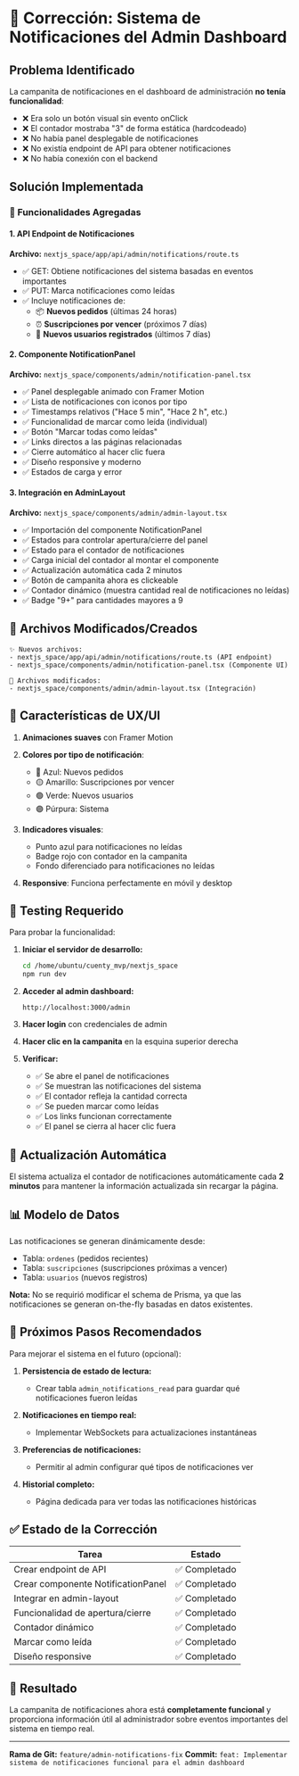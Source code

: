 # 🔔 Corrección: Sistema de Notificaciones del Admin Dashboard

## Problema Identificado

La campanita de notificaciones en el dashboard de administración **no tenía funcionalidad**:
- ❌ Era solo un botón visual sin evento onClick
- ❌ El contador mostraba "3" de forma estática (hardcodeado)
- ❌ No había panel desplegable de notificaciones
- ❌ No existía endpoint de API para obtener notificaciones
- ❌ No había conexión con el backend

## Solución Implementada

### 🎯 Funcionalidades Agregadas

#### 1. **API Endpoint de Notificaciones** 
**Archivo:** `nextjs_space/app/api/admin/notifications/route.ts`

- ✅ GET: Obtiene notificaciones del sistema basadas en eventos importantes
- ✅ PUT: Marca notificaciones como leídas
- ✅ Incluye notificaciones de:
  - 📦 **Nuevos pedidos** (últimas 24 horas)
  - ⏰ **Suscripciones por vencer** (próximos 7 días)
  - 👥 **Nuevos usuarios registrados** (últimos 7 días)

#### 2. **Componente NotificationPanel**
**Archivo:** `nextjs_space/components/admin/notification-panel.tsx`

- ✅ Panel desplegable animado con Framer Motion
- ✅ Lista de notificaciones con iconos por tipo
- ✅ Timestamps relativos ("Hace 5 min", "Hace 2 h", etc.)
- ✅ Funcionalidad de marcar como leída (individual)
- ✅ Botón "Marcar todas como leídas"
- ✅ Links directos a las páginas relacionadas
- ✅ Cierre automático al hacer clic fuera
- ✅ Diseño responsive y moderno
- ✅ Estados de carga y error

#### 3. **Integración en AdminLayout**
**Archivo:** `nextjs_space/components/admin/admin-layout.tsx`

- ✅ Importación del componente NotificationPanel
- ✅ Estados para controlar apertura/cierre del panel
- ✅ Estado para el contador de notificaciones
- ✅ Carga inicial del contador al montar el componente
- ✅ Actualización automática cada 2 minutos
- ✅ Botón de campanita ahora es clickeable
- ✅ Contador dinámico (muestra cantidad real de notificaciones no leídas)
- ✅ Badge "9+" para cantidades mayores a 9

## 📁 Archivos Modificados/Creados

```
✨ Nuevos archivos:
- nextjs_space/app/api/admin/notifications/route.ts (API endpoint)
- nextjs_space/components/admin/notification-panel.tsx (Componente UI)

🔧 Archivos modificados:
- nextjs_space/components/admin/admin-layout.tsx (Integración)
```

## 🎨 Características de UX/UI

1. **Animaciones suaves** con Framer Motion
2. **Colores por tipo de notificación**:
   - 🔵 Azul: Nuevos pedidos
   - 🟡 Amarillo: Suscripciones por vencer
   - 🟢 Verde: Nuevos usuarios
   - 🟣 Púrpura: Sistema

3. **Indicadores visuales**:
   - Punto azul para notificaciones no leídas
   - Badge rojo con contador en la campanita
   - Fondo diferenciado para notificaciones no leídas

4. **Responsive**: Funciona perfectamente en móvil y desktop

## 🧪 Testing Requerido

Para probar la funcionalidad:

1. **Iniciar el servidor de desarrollo:**
   ```bash
   cd /home/ubuntu/cuenty_mvp/nextjs_space
   npm run dev
   ```

2. **Acceder al admin dashboard:**
   ```
   http://localhost:3000/admin
   ```

3. **Hacer login** con credenciales de admin

4. **Hacer clic en la campanita** en la esquina superior derecha

5. **Verificar:**
   - ✅ Se abre el panel de notificaciones
   - ✅ Se muestran las notificaciones del sistema
   - ✅ El contador refleja la cantidad correcta
   - ✅ Se pueden marcar como leídas
   - ✅ Los links funcionan correctamente
   - ✅ El panel se cierra al hacer clic fuera

## 🔄 Actualización Automática

El sistema actualiza el contador de notificaciones automáticamente cada **2 minutos** para mantener la información actualizada sin recargar la página.

## 📊 Modelo de Datos

Las notificaciones se generan dinámicamente desde:
- Tabla: `ordenes` (pedidos recientes)
- Tabla: `suscripciones` (suscripciones próximas a vencer)
- Tabla: `usuarios` (nuevos registros)

**Nota:** No se requirió modificar el schema de Prisma, ya que las notificaciones se generan on-the-fly basadas en datos existentes.

## 🚀 Próximos Pasos Recomendados

Para mejorar el sistema en el futuro (opcional):

1. **Persistencia de estado de lectura:**
   - Crear tabla `admin_notifications_read` para guardar qué notificaciones fueron leídas
   
2. **Notificaciones en tiempo real:**
   - Implementar WebSockets para actualizaciones instantáneas
   
3. **Preferencias de notificaciones:**
   - Permitir al admin configurar qué tipos de notificaciones ver

4. **Historial completo:**
   - Página dedicada para ver todas las notificaciones históricas

## ✅ Estado de la Corrección

| Tarea | Estado |
|-------|--------|
| Crear endpoint de API | ✅ Completado |
| Crear componente NotificationPanel | ✅ Completado |
| Integrar en admin-layout | ✅ Completado |
| Funcionalidad de apertura/cierre | ✅ Completado |
| Contador dinámico | ✅ Completado |
| Marcar como leída | ✅ Completado |
| Diseño responsive | ✅ Completado |

## 🎉 Resultado

La campanita de notificaciones ahora está **completamente funcional** y proporciona información útil al administrador sobre eventos importantes del sistema en tiempo real.

---

**Rama de Git:** `feature/admin-notifications-fix`
**Commit:** `feat: Implementar sistema de notificaciones funcional para el admin dashboard`
